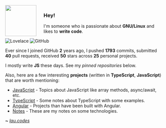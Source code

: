 <img align="left" width="100px" style="padding-right: 20px" src="https://upload.wikimedia.org/wikipedia/commons/thumb/9/95/Vue.js_Logo_2.svg/1200px-Vue.js_Logo_2.svg.png">

### Hey!

I'm someone who is passionate about **GNU/Linux** and likes to **write code**.

![Lovelace](https://img.shields.io/badge/M8--Lovelace-%C2%A1Howdy!-lightgrey)
![GitHub](https://shields.io/github/followers/M8-Lovelace?label=Follow)


Ever since I joined GitHub **2** years ago, I pushed **1793** commits, submitted **40** pull requests, received **50** stars across **25** personal projects.

I mostly write **JS** these days. See my _pinned repositories_ below.

Also, here are a few interesting **projects** (written in **TypeScript**, **JavaScript**) that are worth mentioning:

- [JavaScript](https://github.com/M8-Lovelace/Notes/tree/main/JavaScript) - Topics about JavaScript like array methods, async/await, etc.
- [TypeScript](https://github.com/M8-Lovelace/Notes/tree/main/TypeScript) - Some notes about TypeScript with some examples.
- [Angular](https://github.com/M8-Lovelace/Notes/tree/main/Angular) - Projects than have been built with Angular.
- [Notes](https://github.com/M8-Lovelace/Notes) - These are my notes on some technologies.

**~** [_lau.codes_](https://lau.codes/)
